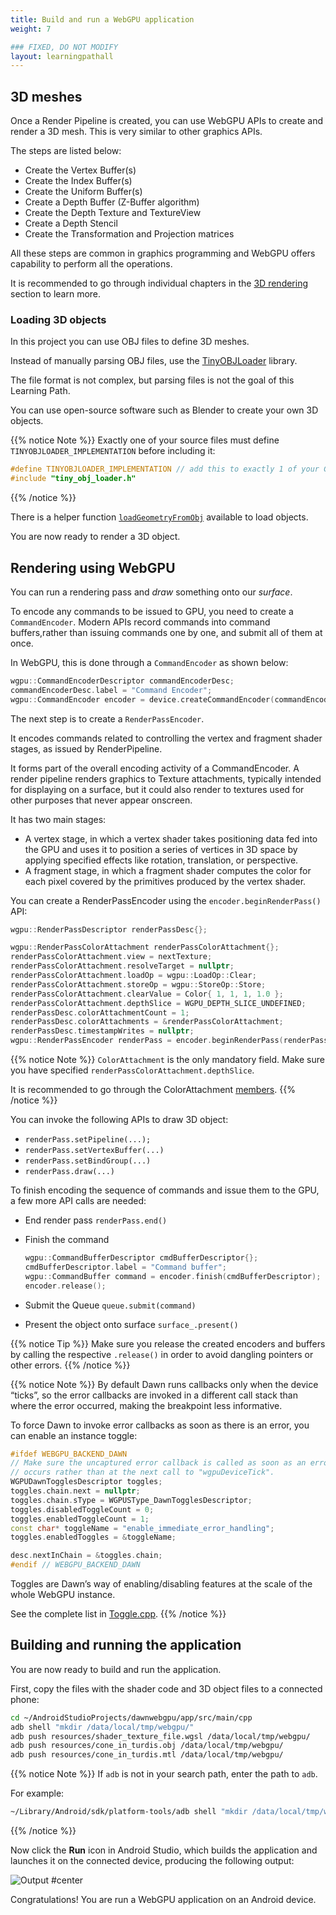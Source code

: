 ```yaml
---
title: Build and run a WebGPU application
weight: 7

### FIXED, DO NOT MODIFY
layout: learningpathall
---
```


## 3D meshes

Once a Render Pipeline is created, you can use WebGPU APIs to create and render a 3D mesh. This is very similar to other graphics APIs. 

The steps are listed below:

* Create the Vertex Buffer(s)
* Create the Index Buffer(s)
* Create the Uniform Buffer(s)
* Create a Depth Buffer (Z-Buffer algorithm)
* Create the Depth Texture and TextureView
* Create a Depth Stencil
* Create the Transformation and Projection matrices

All these steps are common in graphics programming and WebGPU offers capability to perform all the operations. 

It is recommended to go through individual chapters in the [3D rendering](https://eliemichel.github.io/LearnWebGPU/basic-3d-rendering/index.html) section to learn more.

### Loading 3D objects

In this project you can use OBJ files to define 3D meshes. 

Instead of manually parsing OBJ files, use the [TinyOBJLoader](https://github.com/tinyobjloader/tinyobjloader) library. 

The file format is not complex, but parsing files is not the goal of this Learning Path. 

You can use open-source software such as Blender to create your own 3D objects.

{{% notice Note %}}
Exactly one of your source files must define `TINYOBJLOADER_IMPLEMENTATION` before including it:

```C++
#define TINYOBJLOADER_IMPLEMENTATION // add this to exactly 1 of your C++ files
#include "tiny_obj_loader.h"
```
{{% /notice %}}

There is a helper function [`loadGeometryFromObj`](https://github.com/varunchariArm/Android_DawnWebGPU/blob/main/app/src/main/cpp/webgpuRenderer.cpp#L475) available to load objects.

You are now ready to render a 3D object.

## Rendering using WebGPU

You can run a rendering pass and *draw* something onto our *surface*. 

To encode any commands to be issued to GPU, you need to create a `CommandEncoder`. Modern APIs record commands into command buffers,rather than issuing commands one by one, and submit all of them at once. 

In WebGPU, this is done through a `CommandEncoder` as shown below:

```C++
wgpu::CommandEncoderDescriptor commandEncoderDesc;
commandEncoderDesc.label = "Command Encoder";
wgpu::CommandEncoder encoder = device.createCommandEncoder(commandEncoderDesc);
```

The next step is to create a `RenderPassEncoder`. 

It encodes commands related to controlling the vertex and fragment shader stages, as issued by RenderPipeline. 

It forms part of the overall encoding activity of a CommandEncoder. A render pipeline renders graphics to Texture attachments, typically intended for displaying on a surface, but it could also render to textures used for other purposes that never appear onscreen. 

It has two main stages:

* A vertex stage, in which a vertex shader takes positioning data fed into the GPU and uses it to position a series of vertices in 3D space by applying specified effects like rotation, translation, or perspective.
* A fragment stage, in which a fragment shader computes the color for each pixel covered by the primitives produced by the vertex shader.

You can create a RenderPassEncoder using the `encoder.beginRenderPass()` API:

```C++
wgpu::RenderPassDescriptor renderPassDesc{};

wgpu::RenderPassColorAttachment renderPassColorAttachment{};
renderPassColorAttachment.view = nextTexture;
renderPassColorAttachment.resolveTarget = nullptr;
renderPassColorAttachment.loadOp = wgpu::LoadOp::Clear;
renderPassColorAttachment.storeOp = wgpu::StoreOp::Store;
renderPassColorAttachment.clearValue = Color{ 1, 1, 1, 1.0 };
renderPassColorAttachment.depthSlice = WGPU_DEPTH_SLICE_UNDEFINED;
renderPassDesc.colorAttachmentCount = 1;
renderPassDesc.colorAttachments = &renderPassColorAttachment;
renderPassDesc.timestampWrites = nullptr;
wgpu::RenderPassEncoder renderPass = encoder.beginRenderPass(renderPassDesc);
```

{{% notice Note %}}
`ColorAttachment` is the only mandatory field. Make sure you have specified `renderPassColorAttachment.depthSlice`. 

It is recommended to go through the ColorAttachment [members](https://gpuweb.github.io/gpuweb/#color-attachments).
{{% /notice %}}

You can invoke the following APIs to draw 3D object:

* `renderPass.setPipeline(...);`
* `renderPass.setVertexBuffer(...)`
* `renderPass.setBindGroup(...)`
* `renderPass.draw(...)`

To finish encoding the sequence of commands and issue them to the GPU, a few more API calls are needed:

* End render pass `renderPass.end()`
* Finish the command
  
  ```C++
  wgpu::CommandBufferDescriptor cmdBufferDescriptor{};
  cmdBufferDescriptor.label = "Command buffer";
  wgpu::CommandBuffer command = encoder.finish(cmdBufferDescriptor);
  encoder.release();
  ```

* Submit the Queue `queue.submit(command)`
* Present the object onto surface `surface_.present()`

{{% notice Tip %}}
Make sure you release the created encoders and buffers by calling the respective `.release()` in order to avoid dangling pointers or other errors.
{{% /notice %}}

{{% notice Note %}}
By default Dawn runs callbacks only when the device “ticks”, so the error callbacks are invoked in a different call stack than where the error occurred, making the breakpoint less informative. 

To force Dawn to invoke error callbacks as soon as there is an error, you can enable an instance toggle:

```C++
#ifdef WEBGPU_BACKEND_DAWN
// Make sure the uncaptured error callback is called as soon as an error
// occurs rather than at the next call to "wgpuDeviceTick".
WGPUDawnTogglesDescriptor toggles;
toggles.chain.next = nullptr;
toggles.chain.sType = WGPUSType_DawnTogglesDescriptor;
toggles.disabledToggleCount = 0;
toggles.enabledToggleCount = 1;
const char* toggleName = "enable_immediate_error_handling";
toggles.enabledToggles = &toggleName;

desc.nextInChain = &toggles.chain;
#endif // WEBGPU_BACKEND_DAWN
```

Toggles are Dawn’s way of enabling/disabling features at the scale of the whole WebGPU instance. 

See the complete list in [Toggle.cpp](https://dawn.googlesource.com/dawn/+/refs/heads/main/src/dawn/native/Toggles.cpp#33).
{{% /notice %}}

## Building and running the application

You are now ready to build and run the application. 

First, copy the files with the shader code and 3D object files to a connected phone:

```bash
cd ~/AndroidStudioProjects/dawnwebgpu/app/src/main/cpp
adb shell "mkdir /data/local/tmp/webgpu/"
adb push resources/shader_texture_file.wgsl /data/local/tmp/webgpu/
adb push resources/cone_in_turdis.obj /data/local/tmp/webgpu/
adb push resources/cone_in_turdis.mtl /data/local/tmp/webgpu/
```

{{% notice Note %}}
If `adb` is not in your search path, enter the path to `adb`. 

For example:
```bash
~/Library/Android/sdk/platform-tools/adb shell "mkdir /data/local/tmp/webgpu/"
```

{{% /notice %}}

Now click the **Run** icon in Android Studio, which builds the application and launches it on the connected device, producing the following output:

![Output #center](images/output.gif  "Output")

Congratulations! You are run a WebGPU application on an Android device.